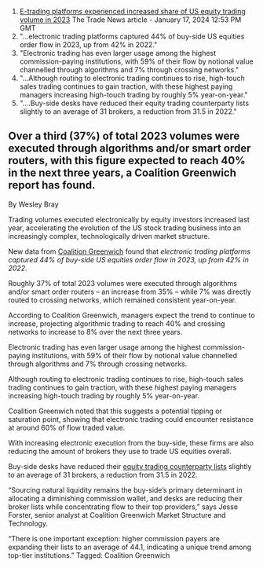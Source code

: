 1. [E-trading platforms experienced increased share of US equity trading volume in 2023](https://www.thetradenews.com/e-trading-platforms-experienced-increased-share-of-us-equity-trading-volume-in-2023/) The Trade News article -  January 17, 2024 12:53 PM GMT
2. "...electronic trading platforms captured 44% of buy-side US equities order flow in 2023, up from 42% in 2022."
3. "Electronic trading has even larger usage among the highest commission-paying institutions, with 59% of their flow by notional value channelled through algorithms and 7% through crossing networks."
4. "...Although routing to electronic trading continues to rise, high-touch sales trading continues to gain traction, with these highest paying managers increasing high-touch trading by roughly 5% year-on-year."
5. "....Buy-side desks have reduced their equity trading counterparty lists slightly to an average of 31 brokers, a reduction from 31.5 in 2022."



## Over a third (37%) of total 2023 volumes were executed through algorithms and/or smart order routers, with this figure expected to reach 40% in the next three years, a Coalition Greenwich report has found.
By Wesley Bray

Trading volumes executed electronically by equity investors increased last year, accelerating the evolution of the US stock trading business into an increasingly complex, technologically driven market structure.

New data from [Coalition Greenwich](https://www.greenwich.com/) found that *electronic trading platforms captured 44% of buy-side US equities order flow in 2023, up from 42% in 2022*.

Roughly 37% of total 2023 volumes were executed through algorithms and/or smart order routers – an increase from 35% – while 7% was directly routed to crossing networks, which remained consistent year-on-year.

According to Coalition Greenwich, managers expect the trend to continue to increase, projecting algorithmic trading to reach 40% and crossing networks to increase to 8% over the next three years.

Electronic trading has even larger usage among the highest commission-paying institutions, with 59% of their flow by notional value channelled through algorithms and 7% through crossing networks.

Although routing to electronic trading continues to rise, high-touch sales trading continues to gain traction, with these highest paying managers increasing high-touch trading by roughly 5% year-on-year.

Coalition Greenwich noted that this suggests a potential tipping or saturation point, showing that electronic trading could encounter resistance at around 60% of flow traded value.

With increasing electronic execution from the buy-side, these firms are also reducing the amount of brokers they use to trade US equities overall.

Buy-side desks have reduced their [equity trading counterparty lists](https://www.invescomanagementcompany.ie/dam/jcr:be87d27e-077a-45b0-b650-6d02abcb5911/broker-listing-Ire.pdf) slightly to an average of 31 brokers, a reduction from 31.5 in 2022.

“Sourcing natural liquidity remains the buy-side’s primary determinant in allocating a diminishing commission wallet, and desks are reducing their broker lists while concentrating flow to their top providers,” says Jesse Forster, senior analyst at Coalition Greenwich Market Structure and Technology.

“There is one important exception: higher commission payers are expanding their lists to an average of 44.1, indicating a unique trend among top-tier institutions.”
Tagged: Coalition Greenwich
